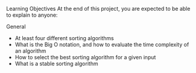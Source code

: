 Learning Objectives
At the end of this project, you are expected to be able to explain to anyone:

General
* At least four different sorting algorithms
* What is the Big O notation, and how to evaluate the time complexity of an algorithm
* How to select the best sorting algorithm for a given input
* What is a stable sorting algorithm
